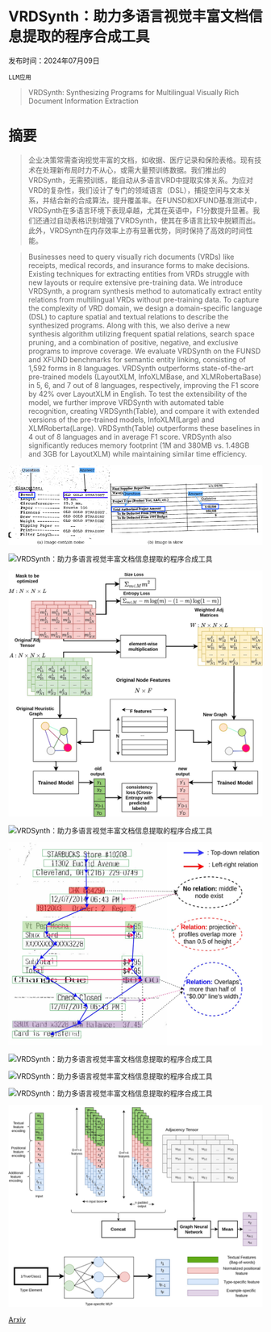 # VRDSynth：助力多语言视觉丰富文档信息提取的程序合成工具

发布时间：2024年07月09日

`LLM应用`

> VRDSynth: Synthesizing Programs for Multilingual Visually Rich Document Information Extraction

# 摘要

> 企业决策常需查询视觉丰富的文档，如收据、医疗记录和保险表格。现有技术在处理新布局时力不从心，或需大量预训练数据。我们推出的VRDSynth，无需预训练，能自动从多语言VRD中提取实体关系。为应对VRD的复杂性，我们设计了专门的领域语言（DSL），捕捉空间与文本关系，并结合新的合成算法，提升覆盖率。在FUNSD和XFUND基准测试中，VRDSynth在多语言环境下表现卓越，尤其在英语中，F1分数提升显著。我们还通过自动表格识别增强了VRDSynth，使其在多语言比较中脱颖而出。此外，VRDSynth在内存效率上亦有显著优势，同时保持了高效的时间性能。

> Businesses need to query visually rich documents (VRDs) like receipts, medical records, and insurance forms to make decisions. Existing techniques for extracting entities from VRDs struggle with new layouts or require extensive pre-training data. We introduce VRDSynth, a program synthesis method to automatically extract entity relations from multilingual VRDs without pre-training data. To capture the complexity of VRD domain, we design a domain-specific language (DSL) to capture spatial and textual relations to describe the synthesized programs. Along with this, we also derive a new synthesis algorithm utilizing frequent spatial relations, search space pruning, and a combination of positive, negative, and exclusive programs to improve coverage.
  We evaluate VRDSynth on the FUNSD and XFUND benchmarks for semantic entity linking, consisting of 1,592 forms in 8 languages. VRDSynth outperforms state-of-the-art pre-trained models (LayoutXLM, InfoXLMBase, and XLMRobertaBase) in 5, 6, and 7 out of 8 languages, respectively, improving the F1 score by 42% over LayoutXLM in English. To test the extensibility of the model, we further improve VRDSynth with automated table recognition, creating VRDSynth(Table), and compare it with extended versions of the pre-trained models, InfoXLM(Large) and XLMRoberta(Large). VRDSynth(Table) outperforms these baselines in 4 out of 8 languages and in average F1 score. VRDSynth also significantly reduces memory footprint (1M and 380MB vs. 1.48GB and 3GB for LayoutXLM) while maintaining similar time efficiency.

![VRDSynth：助力多语言视觉丰富文档信息提取的程序合成工具](../../../paper_images/2407.06826/ExampleFUNSD.png)

![VRDSynth：助力多语言视觉丰富文档信息提取的程序合成工具](../../../paper_images/2407.06826/e2eFlaxIE-GNN(1).jpg)

![VRDSynth：助力多语言视觉丰富文档信息提取的程序合成工具](../../../paper_images/2407.06826/MultiPerceptron-GNNExplainerOptimization.jpg)

![VRDSynth：助力多语言视觉丰富文档信息提取的程序合成工具](../../../paper_images/2407.06826/MultiPerceptron-Overall%20Architecture.jpg)

![VRDSynth：助力多语言视觉丰富文档信息提取的程序合成工具](../../../paper_images/2407.06826/MultiPerceptron-HeuristicGraph.jpg)

![VRDSynth：助力多语言视觉丰富文档信息提取的程序合成工具](../../../paper_images/2407.06826/MultiPerceptron-GNNArchitecture(2).jpg)

![VRDSynth：助力多语言视觉丰富文档信息提取的程序合成工具](../../../paper_images/2407.06826/MultiPerceptron-GNNExplainerRules2ProgramSynthesis(1).jpg)

![VRDSynth：助力多语言视觉丰富文档信息提取的程序合成工具](../../../paper_images/2407.06826/MultiPerceptron-SubstructureFinding(2).jpg)

![VRDSynth：助力多语言视觉丰富文档信息提取的程序合成工具](../../../paper_images/2407.06826/MultiPerceptron-GNNFeatureExtractor.jpg)

[Arxiv](https://arxiv.org/abs/2407.06826)
